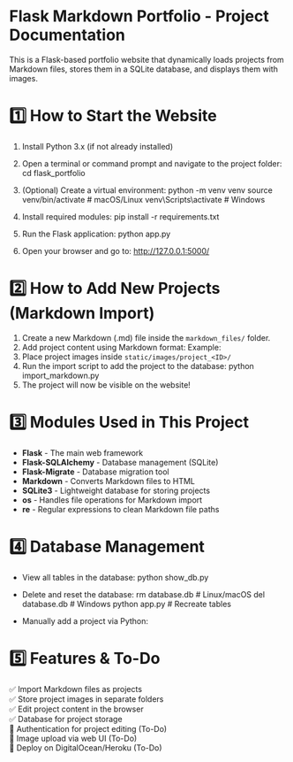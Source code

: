 Flask Markdown Portfolio - Project Documentation
===============================================

This is a Flask-based portfolio website that dynamically loads projects from Markdown files, 
stores them in a SQLite database, and displays them with images.


1️⃣ How to Start the Website
===========================

1. Install Python 3.x (if not already installed)
2. Open a terminal or command prompt and navigate to the project folder:
   cd flask_portfolio

3. (Optional) Create a virtual environment:
   python -m venv venv
   source venv/bin/activate  # macOS/Linux
   venv\Scripts\activate  # Windows

4. Install required modules:
   pip install -r requirements.txt

5. Run the Flask application:
   python app.py

6. Open your browser and go to:
   http://127.0.0.1:5000/


2️⃣ How to Add New Projects (Markdown Import)
==========================================

1. Create a new Markdown (.md) file inside the `markdown_files/` folder.
2. Add project content using Markdown format:
   Example:
3. Place project images inside `static/images/project_<ID>/`
4. Run the import script to add the project to the database:
python import_markdown.py
5. The project will now be visible on the website!


3️⃣ Modules Used in This Project
==========================

- **Flask** - The main web framework
- **Flask-SQLAlchemy** - Database management (SQLite)
- **Flask-Migrate** - Database migration tool
- **Markdown** - Converts Markdown files to HTML
- **SQLite3** - Lightweight database for storing projects
- **os** - Handles file operations for Markdown import
- **re** - Regular expressions to clean Markdown file paths


4️⃣ Database Management
==========================

- View all tables in the database:
python show_db.py

- Delete and reset the database:
rm database.db  # Linux/macOS
del database.db  # Windows
python app.py  # Recreate tables

- Manually add a project via Python:


5️⃣ Features & To-Do
==========================

✅ Import Markdown files as projects  
✅ Store project images in separate folders  
✅ Edit project content in the browser  
✅ Database for project storage  
🚀 Authentication for project editing (To-Do)  
🚀 Image upload via web UI (To-Do)  
🚀 Deploy on DigitalOcean/Heroku (To-Do)  





